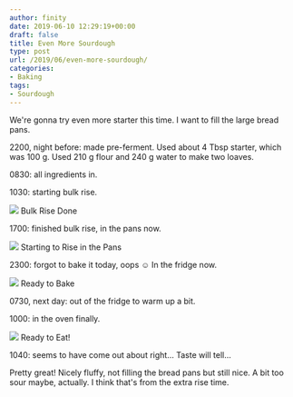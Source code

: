 ```yaml
---
author: finity
date: 2019-06-10 12:29:19+00:00
draft: false
title: Even More Sourdough
type: post
url: /2019/06/even-more-sourdough/
categories:
- Baking
tags:
- Sourdough
---
```





We're gonna try even more starter this time.  I want to fill the large bread pans.







2200, night before: made pre-ferment.  Used about 4 Tbsp starter, which was 100 g.  Used 210 g flour and 240 g water to make two loaves.







0830: all ingredients in.







1030: starting bulk rise.





![](https://blog.notmet.net/wp-content/uploads/2019/06/IMG_20190608_170429-768x1024.jpg)
Bulk Rise Done





1700: finished bulk rise, in the pans now.





![](https://blog.notmet.net/wp-content/uploads/2019/06/IMG_20190608_172101-768x1024.jpg)
Starting to Rise in the Pans





2300: forgot to bake it today, oops ☺️ In the fridge now.





![](https://blog.notmet.net/wp-content/uploads/2019/06/IMG_20190609_095639-1024x768.jpg)
Ready to Bake





0730, next day: out of the fridge to warm up a bit.







1000: in the oven finally.





![](https://blog.notmet.net/wp-content/uploads/2019/06/IMG_20190609_104411-1024x768.jpg)
Ready to Eat!





1040: seems to have come out about right...  Taste will tell...







Pretty great!  Nicely fluffy, not filling the bread pans but still nice.  A bit too sour maybe, actually.  I think that's from the extra rise time.



